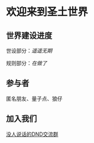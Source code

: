 # 欢迎来到圣土世界


## 世界建设进度

世设部分：*遥遥无期*

规则部分：*在做了*

## 参与者

匿名朋友、量子点、狼仔

## 加入我们

[没人说话的DND交流群](https://jq.qq.com/?_wv=1027&k=5Iu0KID "上东研·跑团的里技")